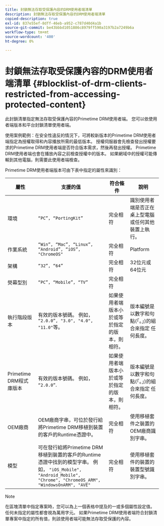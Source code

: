 ```yaml
---
title: 封鎖無法存取受保護內容的DRM使用者端清單
description: 封鎖無法存取受保護內容的DRM使用者端清單
copied-description: true
exl-id: 837e55ef-8dff-46eb-a952-c787d40d4a1b
source-git-commit: be43bbbd1051886c8979ff590a3197b2a7249b6a
workflow-type: tm+mt
source-wordcount: '400'
ht-degree: 0%

---
```


# 封鎖無法存取受保護內容的DRM使用者端清單 {#blocklist-of-drm-clients-restricted-from-accessing-protected-content}

此封鎖清單指定無法存取受保護內容的Primetime DRM使用者端。 您可以依使用者端版本和平台封鎖清單使用者端。

使用案例範例：在安全性違反的情況下，可將較新版本的Primetime DRM使用者端指定為授權取得和內容播放所需的最低版本。 授權伺服器會先檢查發出授權要求的Primetime DRM使用者端是否符合版本需求，然後再發出授權。 Primetime DRM使用者端也會在播放內容之前檢查授權中的版本。 如果網域中的授權可能傳輸到其他電腦，則需要此使用者端檢查。

Primetime DRM使用者端版本可由下表中指定的屬性來識別：

| **屬性** | **支援的值** | **符合條件** | **說明** |
|---|---|---|---|
| 環境 | `“PC”, “PortingKit”` | 完全相符 | 識別使用者端是否正在桌上型電腦或任何其他裝置上執行。 |
| 作業系統 | `“Win”, “Mac”, “Linux”, “Android”, “iOS”, "ChromeOS"` | 完全相符 | Platform |
| 架構 | `“32”, “64”` | 完全相符 | 32位元或64位元 |
| 熒幕型別 | `“PC”, “Mobile”, “TV”` | 完全相符 |  |
| 執行階段版本 | 有效的版本號碼。 例如， `“2.0.0”, "3.0", "4.0", "11.0"`等。 | 如果使用者端版本小於或等於指定的版本，則相符。 | 版本編號是以數字和句點(「。」)的組合來指定 任何長度。 |
| Primetime DRM程式庫版本 | 有效的版本號碼。 例如， `“2.0.0”`. | 如果使用者端版本小於或等於指定的版本，則相符。 | 版本編號是以數字和句點(「。」)的組合來指定 任何長度。 |
| OEM廠商 | OEM廠商字串，可位於發行給將Primetime DRM移植到裝置的客戶的Runtime憑證中。 | 完全相符 | 使用移植套件之裝置的OEM廠商識別字串。 |
| 模型 | 可在發行給將Primetime DRM移植到裝置的客戶的Runtime憑證中找到的模型字串。 例如， `"iOS_Mobile", "Android_Mobile", "Chrome", "ChromeOS_ARM", "WindowsOnARM", "AVE"` | 完全相符 | 使用移植套件的裝置的裝置型號識別字串。 |

>[!NOTE]
>
>在區塊清單中指定專案時，您可以為上一個表格中提及的一或多個屬性設定值。 任何未指定的屬性都會視為萬用字元。 如果Primetime DRM使用者端符合封鎖清單專案中指定的所有值，則該使用者端可能無法存取受保護的內容。
